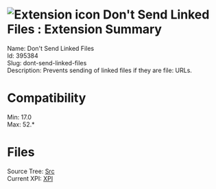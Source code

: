# ![Extension icon](https://addons.thunderbird.net/static/img/addon-icons/default-64.png) Don't Send Linked Files : Extension Summary

Name: Don't Send Linked Files  
Id: 395384  
Slug: dont-send-linked-files  
Description: Prevents sending of linked files if they are file: URLs.
  

# Compatibility
Min: 17.0  
Max: 52.*  

# Files

Source Tree: [Src](C:/Dev/Thunderbird/ThunderKdB/xall/xOther/395384-dont-send-linked-files/src)  
Current XPI: [XPI](C:/Dev/Thunderbird/ThunderKdB/xall/xOther/395384-dont-send-linked-files/xpi)  



